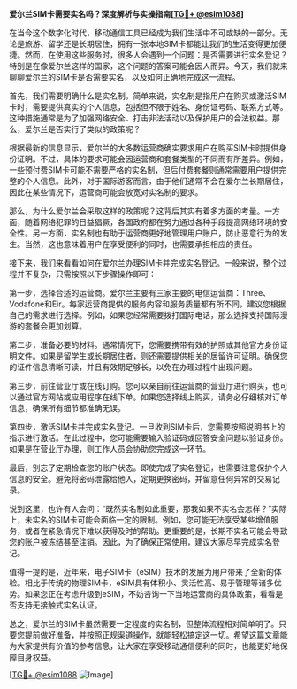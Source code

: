 **爱尔兰SIM卡需要实名吗？深度解析与实操指南[[TG💪+ @esim1088](https://t.me/s/esim1088)]**

在当今这个数字化时代，移动通信工具已经成为我们生活中不可或缺的一部分。无论是旅游、留学还是长期居住，拥有一张本地SIM卡都能让我们的生活变得更加便捷。然而，在使用这些服务时，很多人会遇到一个问题：是否需要进行实名登记？特别是在像爱尔兰这样的国家，这个问题的答案可能会因人而异。今天，我们就来聊聊爱尔兰的SIM卡是否需要实名，以及如何正确地完成这一流程。

首先，我们需要明确什么是实名制。简单来说，实名制是指用户在购买或激活SIM卡时，需要提供真实的个人信息，包括但不限于姓名、身份证号码、联系方式等。这种措施通常是为了加强网络安全、打击非法活动以及保护用户的合法权益。那么，爱尔兰是否实行了类似的政策呢？

根据最新的信息显示，爱尔兰的大多数运营商确实要求用户在购买SIM卡时提供身份证明。不过，具体的要求可能会因运营商和套餐类型的不同而有所差异。例如，一些预付费SIM卡可能不需要严格的实名制，但后付费套餐则通常需要用户提供完整的个人信息。此外，对于国际游客而言，由于他们通常不会在爱尔兰长期居住，因此在某些情况下，运营商可能会放宽对实名制的要求。

那么，为什么爱尔兰会采取这样的政策呢？这背后其实有着多方面的考量。一方面，随着网络犯罪的日益猖獗，各国政府都在努力通过各种手段提高网络环境的安全性。另一方面，实名制也有助于运营商更好地管理用户账户，防止恶意行为的发生。当然，这也意味着用户在享受便利的同时，也需要承担相应的责任。

接下来，我们来看看如何在爱尔兰办理SIM卡并完成实名登记。一般来说，整个过程并不复杂，只需按照以下步骤操作即可：

第一步，选择合适的运营商。爱尔兰主要有三家主要的电信运营商：Three、Vodafone和Eir。每家运营商提供的服务内容和服务质量都有所不同，建议您根据自己的需求进行选择。例如，如果您经常需要拨打国际电话，那么选择支持国际漫游的套餐会更加划算。

第二步，准备必要的材料。通常情况下，您需要携带有效的护照或其他官方身份证明文件。如果是留学生或长期居住者，则还需要提供相关的居留许可证明。确保您的证件信息清晰可读，并且有效期足够长，以免在办理过程中出现问题。

第三步，前往营业厅或在线订购。您可以亲自前往运营商的营业厅进行购买，也可以通过官方网站或应用程序在线下单。如果您选择线上购买，请务必仔细核对订单信息，确保所有细节都准确无误。

第四步，激活SIM卡并完成实名登记。一旦收到SIM卡后，您需要按照说明书上的指示进行激活。在此过程中，您可能需要输入验证码或回答安全问题以验证身份。如果是在营业厅办理，则工作人员会协助您完成这一环节。

最后，别忘了定期检查您的账户状态。即使完成了实名登记，也需要注意保护个人信息的安全。避免将密码泄露给他人，定期更换密码，并留意任何异常的交易记录。

说到这里，也许有人会问：“既然实名制如此重要，那我如果不实名会怎样？”实际上，未实名的SIM卡可能会面临一定的限制。例如，您可能无法享受某些增值服务，或者在紧急情况下难以获得及时的帮助。更重要的是，长期不实名可能会导致您的账户被冻结甚至注销。因此，为了确保正常使用，建议大家尽早完成实名登记。

值得一提的是，近年来，电子SIM卡（eSIM）技术的发展为用户带来了全新的体验。相比于传统的物理SIM卡，eSIM具有体积小、灵活性高、易于管理等诸多优势。如果您正在考虑升级到eSIM，不妨咨询一下当地运营商的具体政策，看看是否支持无接触式实名认证。

总之，爱尔兰的SIM卡虽然需要一定程度的实名制，但整体流程相对简单明了。只要您提前做好准备，并按照正规渠道操作，就能轻松搞定这一切。希望这篇文章能为大家提供有价值的参考信息，让大家在享受移动通信便利的同时，也能更好地保障自身权益。

[[TG💪+ @esim1088](https://t.me/s/esim1088) ![Image](https://i.postimg.cc/4NQfJmqS/Snipaste-2025-05-13-00-14-12.png)]